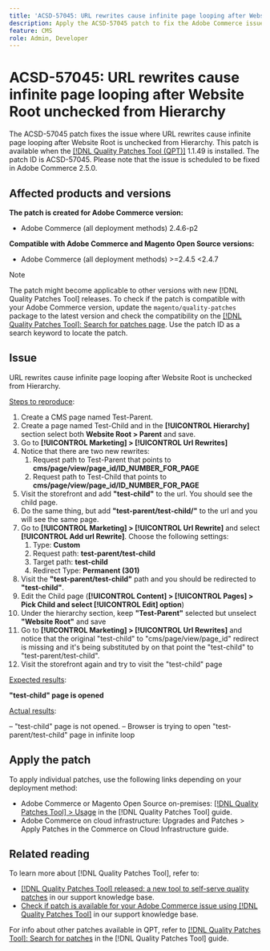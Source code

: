 ```yaml
---
title: 'ACSD-57045: URL rewrites cause infinite page looping after Website Root unchecked from Hierarchy'
description: Apply the ACSD-57045 patch to fix the Adobe Commerce issue where URL rewrites cause infinite page looping after Website Root is unchecked from Hierarchy
feature: CMS
role: Admin, Developer
---
```


# ACSD-57045: URL rewrites cause infinite page looping after Website Root unchecked from Hierarchy

The ACSD-57045 patch fixes the issue where URL rewrites cause infinite page looping after Website Root is unchecked from Hierarchy. This patch is available when the [[!DNL Quality Patches Tool (QPT)]](/help/announcements/adobe-commerce-announcements/magento-quality-patches-released-new-tool-to-self-serve-quality-patches.md) 1.1.49 is installed. The patch ID is ACSD-57045. Please note that the issue is scheduled to be fixed in Adobe Commerce 2.5.0.

## Affected products and versions

**The patch is created for Adobe Commerce version:**

* Adobe Commerce (all deployment methods) 2.4.6-p2

**Compatible with Adobe Commerce and Magento Open Source versions:**

* Adobe Commerce (all deployment methods) >=2.4.5 <2.4.7

>[!NOTE]
>
>The patch might become applicable to other versions with new [!DNL Quality Patches Tool] releases. To check if the patch is compatible with your Adobe Commerce version, update the `magento/quality-patches` package to the latest version and check the compatibility on the [[!DNL Quality Patches Tool]: Search for patches page](https://experienceleague.adobe.com/tools/commerce-quality-patches/index.html). Use the patch ID as a search keyword to locate the patch.

## Issue

URL rewrites cause infinite page looping after Website Root is unchecked from Hierarchy.

<u>Steps to reproduce</u>:

1. Create a CMS page named Test-Parent.
1. Create a page named Test-Child and in the **[!UICONTROL Hierarchy]** section select both **Website Root > Parent** and save.
1. Go to **[!UICONTROL Marketing] > [!UICONTROL Url Rewrites]**
1. Notice that there are two new rewrites:
   1. Request path to Test-Parent that points to **cms/page/view/page_id/ID_NUMBER_FOR_PAGE**
   1. Request path to Test-Child that points to **cms/page/view/page_id/ID_NUMBER_FOR_PAGE**
1. Visit the storefront and add **"test-child"** to the url. You should see the child page.
1. Do the same thing, but add **"test-parent/test-child/"** to the url and you will see the same page.
1. Go to **[!UICONTROL Marketing] > [!UICONTROL Url Rewrite]** and select **[!UICONTROL Add url Rewrite]**. Choose the following settings:
   1. Type: **Custom**
   1. Request path: **test-parent/test-child**
   1. Target path: **test-child**
   1. Redirect Type: **Permanent (301)**
1. Visit the **"test-parent/test-child"** path and you should be redirected to **"test-child"**.
1. Edit the Child page (**[!UICONTROL Content] > [!UICONTROL Pages] > Pick Child and select [!UICONTROL Edit] option**)
1. Under the hierarchy section, keep **"Test-Parent"** selected but unselect **"Website Root"** and save
1. Go to **[!UICONTROL Marketing] > [!UICONTROL Url Rewrites]** and notice that the original "test-child" to "cms/page/view/page_id" redirect is missing and it's being substituted by on that point the "test-child" to "test-parent/test-child".
1. Visit the storefront again and try to visit the "test-child" page

<u>Expected results</u>:

**"test-child" page is opened**

<u>Actual results</u>:

– "test-child" page is not opened.
– Browser is trying to open "test-parent/test-child" page in infinite loop

## Apply the patch

To apply individual patches, use the following links depending on your deployment method:

* Adobe Commerce or Magento Open Source on-premises: [[!DNL Quality Patches Tool] > Usage](https://experienceleague.adobe.com/docs/commerce-operations/tools/quality-patches-tool/usage.html) in the [!DNL Quality Patches Tool] guide.
* Adobe Commerce on cloud infrastructure: Upgrades and Patches > Apply Patches in the Commerce on Cloud Infrastructure guide.

## Related reading

To learn more about [!DNL Quality Patches Tool], refer to:

* [[!DNL Quality Patches Tool] released: a new tool to self-serve quality patches](/help/announcements/adobe-commerce-announcements/magento-quality-patches-released-new-tool-to-self-serve-quality-patches.md) in our support knowledge base.
* [Check if patch is available for your Adobe Commerce issue using [!DNL Quality Patches Tool]](/help/support-tools/patches-available-in-qpt-tool/check-patch-for-magento-issue-with-magento-quality-patches.md) in our support knowledge base.

For info about other patches available in QPT, refer to [[!DNL Quality Patches Tool]: Search for patches](https://experienceleague.adobe.com/tools/commerce-quality-patches/index.html) in the [!DNL Quality Patches Tool] guide.
